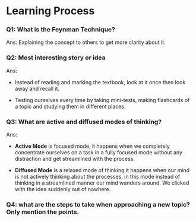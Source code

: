 # Learning Process

### Q1: What is the Feynman Technique? 

Ans: Explaining the concept to others to get more clarity about it.  


### Q2: Most interesting story or idea

Ans:
* Instead of reading and marking the textbook, look at it once then look away and
recall it.  

* Testing ourselves every time by taking mini-tests, making flashcards of a topic and studying them in different places.  



### Q3: What are active and diffused modes of thinking?

Ans: 
* **Active Mode** is focused mode, it happens when we completely concentrate ourselves 
on a task in a fully focused mode without any distraction and get streamlined with the process.

* **Diffused Mode** is a relaxed mode of thinking it happens when our mind is not actively thinking about the processes, in this mode instead of thinking in a streamlined manner our mind wanders around. We clicked with the idea suddenly out of nowhere.  


### Q4: what are the steps to take when approaching a new topic? Only mention the points.
